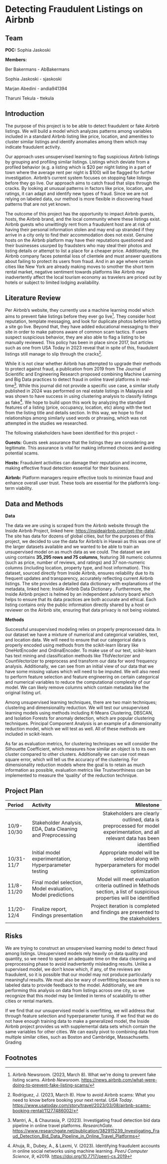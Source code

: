 # Detecting Fraudulent Listings on Airbnb
## Team
__POC:__ Sophia Jaskoski

__Members:__

Ber Bakermans - AbBakermans 

Sophia Jaskoski - sjaskoski

Marjan Abedini - andia941394 

Tharuni Tekula - ttekula 

## Introduction
The purpose of this project is to be able to detect fraudulent or fake Airbnb listings. We will build 
a model which analyzes patterns among variables included in a standard Airbnb listing like price, location, and amenities to cluster similar listings and identify anomalies among them which may indicate fraudulent activity.

Our approach uses unsupervised learning to flag suspicious Airbnb listings by grouping and profiling similar listings. Listings which deviate from a profiled behavior (e.g. a listing which is $20 per night listing in a part of town where the average rent per night is $100) will be flagged for further investigation. Airbnb’s current system focuses on stopping fake listings before they go live. Our approach aims to catch fraud that slips through the cracks. By looking at unusual patterns in factors like price, location, and ratings, it can adapt and identify new types of fraud. Since we are not relying on labeled data, our method is more flexible in discovering fraud patterns that are not yet known.

The outcome of this project has the opportunity to impact Airbnb guests, hosts, the Airbnb brand, and the local community where these listings exist. Airbnb guests who unwittingly rent from a fraudulent host are at risk of having their personal information stolen and may end up stranded if they arrive in a city only to find their accommodation does not exist. Genuine hosts on the Airbnb platform may have their reputations questioned and their businesses usurped by fraudsters who may steal their photos and listing details or attempt to list a place for a cheaper price. Additionally, the Airbnb company faces potential loss of clientele and must answer questions about failing to protect its users from fraud. And in an age where certain cities like New York are already making moves to smother the short term rental market, negative sentiment towards platforms like Airbnb may inadvertently affect the local tourism economy as travelers are priced out by hotels or subject to limited lodging availability.

## Literature Review
Per Airbnb’s website, they currently use a machine learning model which aims to prevent fake listings before they ever go live[^1]. They consider host reputation, template messaging, and look for duplicate photos before letting a site go live. Beyond that, they have added educational messaging to their site in order to make patrons aware of common scam tactics. If users suspect suspicious behavior, they are also able to flag a listing to be manually reviewed. This policy has been in place since 2017, but articles such as one from USA Today in 2023 reveal that in spite of this, fraudulent listings still manage to slip through the cracks[^2].


While it is not clear whether Airbnb has attempted to upgrade their methods to protect against fraud, a publication from 2019 from The Journal of Scientific and Engineering Research proposed combining Machine Learning and Big Data practices to detect fraud in online travel platforms in real-time[^3]. While this journal did not provide a specific use case, a similar study published in 2024 was performed on real estate listings in Malaysia and was shown to have success in using clustering analysis to classify listings as fake[^4]. We hope to build upon this work by analyzing the standard features of a listing (price, occupancy, location, etc) along with the text from the listing title and details section. In this way, we hope to find relationships among similarly used words or phrasing, which was not attempted in the studies we researched.

The following stakeholders have been identified for this project - 

__Guests:__
Guests seek assurance that the listings they are considering are legitimate. This assurance is vital for making informed choices and avoiding potential scams.

__Hosts:__
Fraudulent activities can damage their reputation and income, making effective fraud detection essential for their business.

__Airbnb:__
Platform managers require effective tools to minimize fraud and enhance overall user trust. These tools are essential for the platform’s long-term viability.


## Data and Methods
__Data__

The data we are using is scraped from the Airbnb website through the Inside Airbnb Project, linked here: https://insideairbnb.com/get-the-data/. The site has data for dozens of global cities, but for the purposes of this project, we decided to use the data for Airbnb’s in Hawaii as this was one of the larger datasets available and we wanted to be able to train an unsupervised model on as much data as we could. The dataset we are using contains __35,295 rows and 75 columns__, featuring 38 numeric columns (such as price, number of reviews, and ratings) and 37 non-numeric columns (including location, property type, and host information). This dataset, sourced directly from Inside Airbnb, ensures reliability due to its frequent updates and transparency, accurately reflecting current Airbnb listings. The site provides a detailed data dictionary with explanations of the metadata, linked here: Inside Airbnb Data Dictionary . Furthermore, the Inside Airbnb project is helmed by an independent advisory board which helps to ensure that its data practices are both accurate and ethical. Each listing contains only the public information directly shared by a host or reviewer on the Airbnb site, ensuring that data privacy is not being violated.

__Methods__

Successful unsupervised modeling relies on properly preprocessed data. In our dataset we have a mixture of numerical and categorical variables, text, and location data. We will need to ensure that our categorical data is properly encoded using methods from the scikit-learn library like OneHotEncoder and OrdinalEncoder. To make use of our text, scikit-learn has text mining and classification methods like TfidVectorizer and CountVectorizer to preprocess and transform our data for word frequency analysis. Additionally, we can see from an initial view of our data that we have some missing values which will need to be imputed. We will also need to perform feature selection and feature engineering on certain categorical and numerical variables to reduce the computational complexity of our model. We can likely remove columns which contain metadata like the original listing url.

Among unsupervised learning techniques, there are two main techniques; clustering and dimensionality reduction. We will test our unsupervised learning models using methods including K-Means Clustering, DBSCAN, and Isolation Forests for anomaly detection, which are popular clustering techniques. Principal Component Analysis is an example of a dimensionality reduction model, which we will test as well. All of these methods are included in scikit-learn.

As far as evaluation metrics, for clustering techniques we will consider the Silhouette Coefficient, which measures how similar an object is to its own cluster compared to other clusters. Additionally we can use root mean square error, which will tell us the accuracy of the clustering. For dimensionality reduction models where the goal is to retain as much information as possible, evaluation metrics like Trustworthiness can be implemented to measure the ‘quality’ of the reduction technique.

## Project Plan

| Period             | Activity | Milestone|
| :---------------- | :------ | ----: |
| 10/9-10/30       |   Stakeholder Analysis, EDA, Data Cleaning and Preprocessing  | Stakeholders are clearly outlined, data is preprocessed for model experimentation, and all relevant data has been identified |
| 10/31-11/7           |   Initial model experimentation, Hyperparameter testing   | Appropriate model will be selected along with hyperparameters for model optimization |
| 11/8-11/20    |  Final model selection, Model evaluation, Model predictions   | Model will meet evaluation criteria outlined in Methods section, a list of suspicious properties will be identified |
| 11/20-12/4 |  Finalize report, Findings presentation   | Project iteration is completed and findings are presented to the stakeholders |




## Risks

We are trying to construct an unsupervised learning model to detect fraud among listings. Unsupervised models rely heavily on data quality and quantity, so we need to spend an adequate time on the data cleaning and preprocessing phase to avoid inadvertently misleading results. Unlike a supervised model, we don’t know which, if any, of the reviews are fraudulent, so it is possible that our model may not produce particularly meaningful results. We must also be wary of overfitting because there is no labeled data to provide feedback to the model. Additionally, we are performing this analysis on data from listings across one city, so we recognize that this model may be limited in terms of scalability to other cities or rental markets. 

If we find that our unsupervised model is overfitting, we will address that through feature selection and hyperparameter tuning. If we find that we do not have enough training data to make a generalized model, the Inside Airbnb project provides us with supplemental data sets which contain the same variables for other cities. We can easily pivot to combining data from multiple similar cities, such as Boston and Cambridge, Massachusetts. 
Grading 

## Footnotes

[^1]: Airbnb Newsroom. (2023, March 8). What we're doing to prevent fake listing scams. *Airbnb Newsroom*. https://news.airbnb.com/what-were-doing-to-prevent-fake-listing-scams/


[^2]:Rodriguez, J. (2023, March 8). How to avoid Airbnb scams: What you need to know before booking your next rental. *USA Today*. https://www.usatoday.com/story/travel/2023/03/08/airbnb-scams-booking-rental/11277486002/


[^3]: Mantri, A., & Chaurasia, P. (2023). Investigating fraud detection bid data pipeline in online travel platforms. *ResearchGate*. https://www.researchgate.net/publication/382915239_Investigating_Fraud_Detection_Bid_Data_Pipeline_in_Online_Travel_Platforms

[^4]: Ahuja, R., Dubey, A., & Laxmi, V. (2023). Identifying fraudulent accounts in online social networks using machine learning. *PeerJ Computer Science*, *9*, e2019. https://doi.org/10.7717/peerj-cs.2019